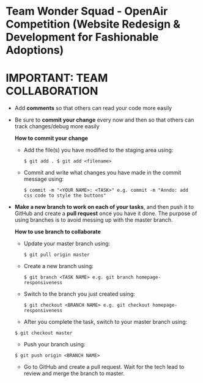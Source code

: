 # Team Wonder Squad - OpenAir Competition (Website Redesign & Development for Fashionable Adoptions)


# IMPORTANT: TEAM COLLABORATION
- Add **comments** so that others can read your code more easily

- Be sure to **commit your change** every now and then so that others can track changes/debug more easily

    **How to commit your change**

    * Add the file(s) you have modified to the staging area using:

      `
      $ git add .
      $ git add <filename>
      `

    * Commit and write what changes you have made in the commit message using:
      
      `
      $ commit -m "<YOUR NAME>: <TASK>"
      e.g. commit -m "Anndo: add css code to style the buttons"
      `


- **Make a new branch to work on each of your tasks**, and then push it to GitHub and create a **pull request** once you have it done. The purpose of using branches is to avoid messing up with the master branch.

    **How to use branch to collaborate**

    * Update your master branch using:

      `
      $ git pull origin master
      `

    * Create a new branch using:

      `
      $ git branch <TASK NAME>
      e.g. git branch homepage-responsiveness
      `

    * Switch to the branch you just created using:
      
      `
      $ git checkout <BRANCH NAME>
      e.g. git checkout homepage-responsiveness
      `

    * After you complete the task, switch to your master branch using:
    
    `$ git checkout master`

    * Push your branch using:
    
    `$ git push origin <BRANCH NAME>`


    * Go to GitHub and create a pull request. Wait for the tech lead to review and merge the branch to master.
